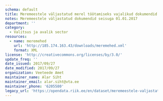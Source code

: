 ```yaml
---
schema: default
title: Meremeestele väljastatud merel töötamiseks vajalikud dokumendid
notes: Meremeestele väljastatud dokumendid seisuga 01.01.2017
department: ''
category:
  - Valitsus ja avalik sector
resources:
  - name: meremehed
    url: 'http://185.174.163.43/downloads/meremehed.xml'
    format: XML
license: 'http://creativecommons.org/licenses/by/3.0/'
update_freq: ''
date_issued: 2017/09/27
date_modified: 2017/09/27
organization: Veeteede Amet
maintainer_name: Alar Siht
maintainer_email: alar.siht@vta.ee
maintainer_phone: '6205580'
legacy_url: 'https://opendata.riik.ee/en/dataset/meremeestele-valjastatud-merel-tootamiseks-vajalikud-dokumendid'
---
```

